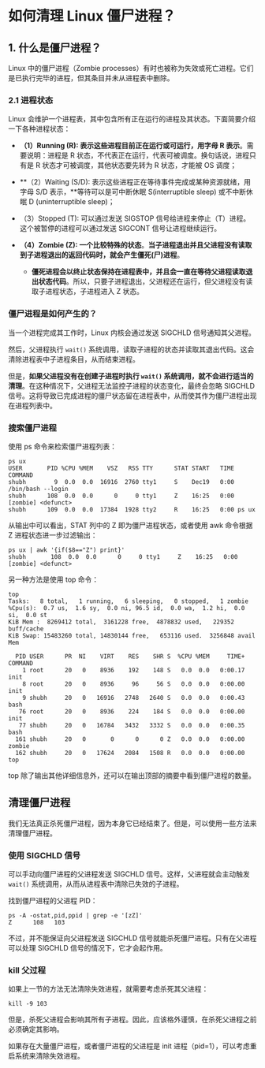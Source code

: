 #  如何清理 Linux 僵尸进程？

## 1. 什么是僵尸进程？

Linux 中的僵尸进程（Zombie processes）有时也被称为失效或死亡进程。它们是已执行完毕的进程，但其条目并未从进程表中删除。

### 2.1 进程状态

Linux 会维护一个进程表，其中包含所有正在运行的进程及其状态。下面简要介绍一下各种进程状态： 

* **（1）Running (R): 表示这些进程目前正在运行或可运行，用字母 R 表示**。需要说明：进程是 R 状态，不代表正在运行，代表可被调度。换句话说，进程只有是 R 状态才可被调度，其他状态要先转为 R 状态，才能被 OS 调度；

* **（2）Waiting (S/D): 表示这些进程正在等待事件完成或某种资源就绪，用字母 S/D 表示，**等待可以是可中断休眠 S(interruptible sleep) 或不中断休眠 D (uninterruptible sleep)；

* （3）Stopped (T):  可以通过发送 SIGSTOP 信号给进程来停止（T）进程。这个被暂停的进程可以通过发送 SIGCONT 信号让进程继续运行。

* **（4）Zombie (Z): 一个比较特殊的状态**。**当子进程退出并且父进程没有读取到子进程退出的返回代码时，就会产生僵死(尸)进程**。
	* **僵死进程会以终止状态保持在进程表中，并且会一直在等待父进程读取退出状态代码**。所以，只要子进程退出，父进程还在运行，但父进程没有读取子进程状态，子进程进入 Z 状态。


### 僵尸进程是如何产生的？

当一个进程完成其工作时，Linux 内核会通过发送 SIGCHLD 信号通知其父进程。

然后，父进程执行 `wait()` 系统调用，读取子进程的状态并读取其退出代码。这会清除进程表中子进程条目，从而结束进程。

但是，**如果父进程没有在创建子进程时执行 `wait()` 系统调用，就不会进行适当的清理**。在这种情况下，父进程无法监控子进程的状态变化，最终会忽略 SIGCHLD 信号。这将导致已完成进程的僵尸状态留在进程表中，从而使其作为僵尸进程出现在进程列表中。

### 搜索僵尸进程

使用 ps 命令来检索僵尸进程列表：

```
ps ux
USER       PID %CPU %MEM    VSZ   RSS TTY      STAT START   TIME COMMAND
shubh        9  0.0  0.0  16916  2760 tty1     S    Dec19   0:00 /bin/bash --login
shubh      108  0.0  0.0      0     0 tty1     Z    16:25   0:00 [zombie] <defunct> 
shubh      109  0.0  0.0  17384  1928 tty2     R    16:25   0:00 ps ux
```

从输出中可以看出，STAT 列中的 Z 即为僵尸进程状态，或者使用 awk 命令根据 Z 进程状态进一步过滤输出：

```
ps ux | awk '{if($8=="Z") print}'
shubh       108  0.0  0.0      0     0 tty1     Z    16:25   0:00 [zombie] <defunct>
```

另一种方法是使用 top 命令：

```
top
Tasks:   8 total,   1 running,   6 sleeping,   0 stopped,   1 zombie
%Cpu(s):  0.7 us,  1.6 sy,  0.0 ni, 96.5 id,  0.0 wa,  1.2 hi,  0.0 si,  0.0 st
KiB Mem :  8269412 total,  3161228 free,  4878832 used,   229352 buff/cache
KiB Swap: 15483260 total, 14830144 free,   653116 used.  3256848 avail Mem

  PID USER      PR  NI    VIRT    RES    SHR S  %CPU %MEM     TIME+ COMMAND
    1 root      20   0    8936    192    148 S   0.0  0.0   0:00.17 init
    8 root      20   0    8936     96     56 S   0.0  0.0   0:00.00 init
    9 shubh     20   0   16916   2748   2640 S   0.0  0.0   0:00.43 bash
   76 root      20   0    8936    224    184 S   0.0  0.0   0:00.00 init
   77 shubh     20   0   16784   3432   3332 S   0.0  0.0   0:00.35 bash
  161 shubh     20   0       0      0      0 Z   0.0  0.0   0:00.00 zombie
  162 shubh     20   0   17624   2084   1508 R   0.0  0.0   0:00.00 top
```

top 除了输出其他详细信息外，还可以在输出顶部的摘要中看到僵尸进程的数量。

## 清理僵尸进程

我们无法真正杀死僵尸进程，因为本身它已经结束了。但是，可以使用一些方法来清理僵尸进程。

### 使用 SIGCHLD 信号

可以手动向僵尸进程的父进程发送 SIGCHLD 信号。这样，父进程就会主动触发 `wait()` 系统调用，从而从进程表中清除已失效的子进程。

找到僵尸进程的父进程 PID： 

```
ps -A -ostat,pid,ppid | grep -e '[zZ]'
Z      108   103
```

不过，并不能保证向父进程发送 SIGCHLD 信号就能杀死僵尸进程。只有在父进程可以处理 SIGCHLD 信号的情况下，它才会起作用。

###  kill 父过程

如果上一节的方法无法清除失效进程，就需要考虑杀死其父进程：

```
kill -9 103
```

但是，杀死父进程会影响其所有子进程。因此，应该格外谨慎，在杀死父进程之前必须确定其影响。

如果存在大量僵尸进程，或者僵尸进程的父进程是 init 进程（pid=1），可以考虑重启系统来清除失效进程。
